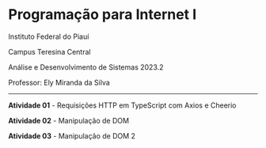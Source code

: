 # Programação para Internet I

Instituto Federal do Piauí

Campus Teresina Central

Análise e Desenvolvimento de Sistemas 2023.2

Professor: Ely Miranda da Silva

---

**Atividade 01** - Requisições HTTP em TypeScript com Axios e Cheerio

**Atividade 02** - Manipulação de DOM

**Atividade 03** - Manipulação de DOM 2
